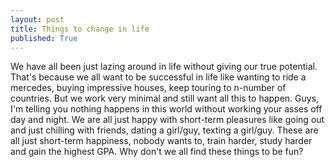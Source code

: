 ```yaml
---
layout: post
title: Things to change in life
published: True
---
```


We have all been just lazing around in life without giving our true potential.
That's because we all want to be successful in life like wanting to ride a mercedes,
buying impressive houses, keep touring to n-number of countries. But we work very minimal and still want all this to happen.
Guys, I'm telling you nothing happens in this world without working your asses off day and night.
We are all just happy with short-term pleasures like going out and just chilling with friends, dating a girl/guy, texting a girl/guy. 
These are all just short-term happiness, nobody wants to, train harder, study harder and gain the highest GPA. Why don't we all find these things to be fun? 

